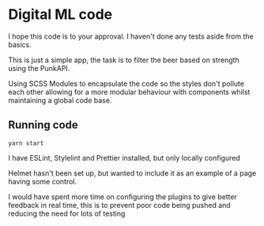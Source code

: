 # Digital ML code

I hope this code is to your approval. I haven't done any tests aside from the basics.

This is just a simple app, the task is to filter the beer based on strength using the PunkAPI.

Using SCSS Modules to encapsulate the code so the styles don't pollute each other allowing for a more
modular behaviour with components whilst maintaining a global code base.

## Running code

`yarn start`

I have ESLint, Stylelint and Prettier installed, but only locally configured

Helmet hasn't been set up, but wanted to include it as an example of a page having some control.

I would have spent more time on configuring the plugins to give better feedback in real time,
this is to prevent poor code being pushed and reducing the need for lots of testing
